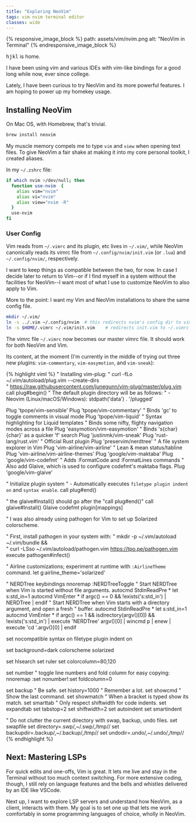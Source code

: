 ```yaml
---
title: "Exploring NeoVim"
tags: vim nvim terminal editor
classes: wide
---
```


{% responsive_image_block %}
  path: assets/vim/nvim.png
  alt: "NeoVim in Terminal"
{% endresponsive_image_block %}

<kbd>h</kbd><kbd>j</kbd><kbd>k</kbd><kbd>l</kbd> is home.

I have been using vim and various IDEs with vim-like bindings for a good long
while now, ever since college.

Lately, I have been curious to try NeoVim and its more powerful features. I am
hoping to power up my homekey usage.

## Installing NeoVim

On Mac OS, with Homebrew, that's trivial.

```sh
brew install neovim
```

My muscle memory compels me to type `vim` and `view` when opening text files.
To give NeoVim a fair shake at making it into my core personal toolkit, I
created aliases.

In my `~/.zshrc` file:

```sh
if which nvim >/dev/null; then
  function use-nvim  {
    alias vim="nvim"
    alias vi="nvim"
    alias view="nvim -R"
  }
  use-nvim
fi
```

### User Config

Vim reads from `~/.vimrc` and its plugin, etc lives in `~/.vim/`, while
NeoVim canonically reads its vimrc file from `~/.config/nvim/init.vim` (or
`.lua`) and `~/.config/nvim/`, respectively.

I want to keep things as compatible between the two, for now. In case I decide
later to return to Vim--or if I find myself in a system without the facilities
for NeoVim--I want most of what I use to customize NeoVim to also apply to Vim.

More to the point: I want my Vim and NeoVim installations to share the same
config file.

```sh
mkdir ~/.vim/
ln -s ../.vim ~/.config/nvim  # this redirects nvim's config dir to vim's
ln -s $HOME/.vimrc ~/.vim/init.vim    # redirects init.vim to ~/.vimrc
```

The vimrc file `~/.vimrc` now becomes our master vimrc file. It should work
for both NeoVim and Vim.

Its content, at the moment (I'm currently in the middle of trying out three
new plugins: `vim-commentary`, `vim-easymotion`, and `vim-sneak`):

{% highlight viml %}
" Installing vim-plug:
" curl -fLo ~/.vim/autoload/plug.vim --create-dirs \
"    https://raw.githubusercontent.com/junegunn/vim-plug/master/plug.vim
call plug#begin()
" The default plugin directory will be as follows:
"   - Neovim (Linux/macOS/Windows): stdpath('data') . '/plugged'

Plug 'tpope/vim-sensible'
Plug 'tpope/vim-commentary'     " Binds 'gc' to toggle comments in visual mode
Plug 'tpope/vim-liquid'         " Syntax highlighting for Liquid templates
" Binds some nifty, flighty navigation modes across a file
Plug 'easymotion/vim-easymotion'
" Binds 's{char}{char}' as a quicker 'f' search
Plug 'justinmk/vim-sneak'
Plug 'rust-lang/rust.vim'       " Official Rust plugin
Plug 'preservim/nerdtree'       " A file system explorer in Vim
Plug 'vim-airline/vim-airline'  " Lean & mean status/tabline
Plug 'vim-airline/vim-airline-themes'
Plug 'google/vim-maktaba'
Plug 'google/vim-codefmt'       " Adds :FormatCode and :FormatLines commands
" Also add Glaive, which is used to configure codefmt's maktaba flags.
Plug 'google/vim-glaive'

" Initialize plugin system
" - Automatically executes `filetype plugin indent on` and `syntax enable`.
call plug#end()

" the glaive#Install() should go after the "call plug#end()"
call glaive#Install()
Glaive codefmt plugin[mappings]

" I was also already using pathogen for Vim to set up Solarized colorscheme.

" First, install pathogen in your system with:
" mkdir -p ~/.vim/autoload ~/.vim/bundle && \
"     curl -LSso ~/.vim/autoload/pathogen.vim https://tpo.pe/pathogen.vim
execute pathogen#infect()

" Airline customizations; experiment at runtime with `:AirlineTheme` command.
let g:airline_theme='solarized'

" NERDTree keybindings
nnoremap <C-t> :NERDTreeToggle<CR>
" Start NERDTree when Vim is started without file arguments.
autocmd StdinReadPre * let s:std_in=1
autocmd VimEnter * if argc() == 0 && !exists('s:std_in') | NERDTree | endif
" Start NERDTree when Vim starts with a directory argument, and open a fresh
" buffer.
autocmd StdinReadPre * let s:std_in=1
autocmd VimEnter * if argc() == 1 && isdirectory(argv()[0]) && !exists('s:std_in') | execute 'NERDTree' argv()[0] | wincmd p | enew | execute 'cd '.argv()[0] | endif


set nocompatible
syntax on
filetype plugin indent on

set background=dark
colorscheme solarized

set hlsearch
set ruler
set colorcolumn=80,120

set number
" toggle line numbers and fold column for easy copying:
nnoremap <F2> :set nonumber!<CR>:set foldcolumn=0<CR>

set backup                      " Be safe.
set history=1000                " Remember a lot.
set showcmd                     " Show the last command.
set showmatch                   " When a bracket is typed show its match.
set smarttab                    " Only respect shiftwidth for code indents.
set expandtab
set tabstop=2
set shiftwidth=2
set autoindent
set smartindent

" Do not clutter the current directory with swap, backup, undo files.
set swapfile
set directory=.swp/,~/.swp/,/tmp//
set backupdir=.backup/,~/.backup/,/tmp//
set undodir=.undo/,~/.undo/,/tmp//
{% endhighlight %}

## Next: Mastering LSPs

For quick edits and one-offs, Vim is great. It lets me live and stay in the
Terminal without too much context switching. For more extensive coding, though,
I still rely on language features and the bells and whistles delivered by an
IDE like VSCode.

Next up, I want to explore LSP servers and understand how NeoVim, as a client,
interacts with them. My goal is to set one up that lets me work comfortably
in some programming languages of choice, wholly in NeoVim.
